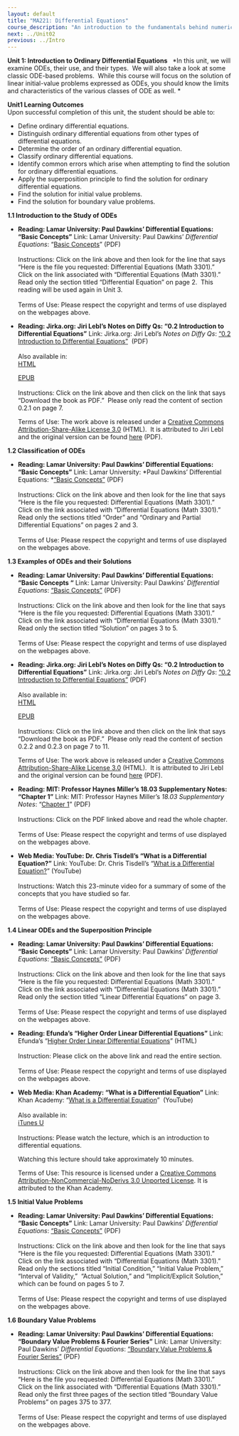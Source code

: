 ```yaml
---
layout: default
title: "MA221: Differential Equations"
course_description: "An introduction to the fundamentals behind numerical solutions and Ordinary Differential Equations, with a goal of moving from a microscopic view of relevant physics to a macroscopic view of the behavior of a system as a whole."
next: ../Unit02
previous: ../Intro
---
```

**Unit 1: Introduction to Ordinary Differential Equations** <span
id="1"></span> 
*In this unit, we will examine ODEs, their use, and their types.  We
will also take a look at some classic ODE-based problems.  While this
course will focus on the solution of linear initial-value problems
expressed as ODEs, you should know the limits and characteristics of the
various classes of ODE as well. *

**Unit1 Learning Outcomes**  
Upon successful completion of this unit, the student should be able
to:  
-   Define ordinary differential equations.
-   Distinguish ordinary differential equations from other types of
    differential equations.
-   Determine the order of an ordinary differential equation.
-   Classify ordinary differential equations.
-   Identify common errors which arise when attempting to find the
    solution for ordinary differential equations.
-   Apply the superposition principle to find the solution for ordinary
    differential equations.
-   Find the solution for initial value problems.
-   Find the solution for boundary value problems.

**1.1 Introduction to the Study of ODEs** <span id="1.1"></span> 
-   **Reading: Lamar University: Paul Dawkins’ Differential Equations:
    “Basic Concepts”**
    Link: Lamar University: Paul Dawkins’ *Differential Equations*:
    “[Basic
    Concepts](http://tutorial.math.lamar.edu/download.aspx?PDF=B,1;1)”
    (PDF)  
        
     Instructions: Click on the link above and then look for the line
    that says “Here is the file you requested: Differential Equations
    (Math 3301).”  Click on the link associated with “Differential
    Equations (Math 3301).”  Read only the section titled “Differential
    Equation” on page 2.  This reading will be used again in Unit 3.  
        
     Terms of Use: Please respect the copyright and terms of use
    displayed on the webpages above.

-   **Reading: Jirka.org: Jiri Lebl’s Notes on Diffy Qs: “0.2
    Introduction to Differential Equations”**
    Link: Jirka.org: Jiri Lebl’s *Notes on Diffy Qs*: [“0.2 Introduction
    to Differential
    Equations”](https://resources.saylor.org/archived/wp-content/uploads/2011/06/MA221-book.pdf) 
    (PDF)  
        
     Also available in:  
     [HTML](http://www.jirka.org/diffyqs/htmlver/diffyqs.html)  

    [EPUB](https://resources.saylor.org/archived/wp-content/uploads/2011/08/MA221-book-Notes-on-Diffy-Qs-Jiri-Lebl.epub)  
        
     Instructions: Click on the link above and then click on the link
    that says “Download the book as PDF.”  Please only read the content
    of section 0.2.1 on page 7.  
      
     Terms of Use: The work above is released under a [Creative Commons
    Attribution-Share-Alike License
    3.0](http://creativecommons.org/licenses/by-nc-sa/3.0/us/) (HTML).
     It is attributed to Jiri Lebl and the original version can be found
    [here](http://www.jirka.org/diffyqs/) (PDF).

**1.2 Classification of ODEs** <span id="1.2"></span> 
-   **Reading: Lamar University: Paul Dawkins’ Differential Equations:
    “Basic Concepts”**
    Link: Lamar University: *Paul Dawkins’ Differential
    Equations: *[“Basic
    Concepts”](http://tutorial.math.lamar.edu/download.aspx?PDF=B,1;1)
    (PDF)  
        
     Instructions: Click on the link above and then look for the line
    that says “Here is the file you requested: Differential Equations
    (Math 3301).”  Click on the link associated with “Differential
    Equations (Math 3301).”  Read only the sections titled “Order” and
    “Ordinary and Partial Differential Equations” on pages 2 and 3.  
        
     Terms of Use: Please respect the copyright and terms of use
    displayed on the webpages above.

**1.3 Examples of ODEs and their Solutions** <span id="1.3"></span> 
-   **Reading: Lamar University: Paul Dawkins’ Differential Equations:
    “Basic Concepts “**
    Link: Lamar University: Paul Dawkins’ *Differential Equations*:
    [“Basic
    Concepts”](http://tutorial.math.lamar.edu/download.aspx?PDF=B,1;1)
    (PDF)  
        
     Instructions: Click on the link above and then look for the line
    that says “Here is the file you requested: Differential Equations
    (Math 3301).”  Click on the link associated with “Differential
    Equations (Math 3301).”  Read only the section titled “Solution” on
    pages 3 to 5.  
        
     Terms of Use: Please respect the copyright and terms of use
    displayed on the webpages above.

-   **Reading: Jirka.org: Jiri Lebl’s Notes on Diffy Qs: “0.2
    Introduction to Differential Equations”**
    Link: Jirka.org: Jiri Lebl’s *Notes on Diffy Qs*: [“0.2 Introduction
    to Differential
    Equations”](https://resources.saylor.org/archived/wp-content/uploads/2011/06/MA221-book.pdf)
    (PDF)  
        
     Also available in:  
     [HTML](http://www.jirka.org/diffyqs/htmlver/diffyqs.html)  

    [EPUB](https://resources.saylor.org/archived/wp-content/uploads/2011/08/MA221-book-Notes-on-Diffy-Qs-Jiri-Lebl.epub)  
        
     Instructions: Click on the link above and then click on the link
    that says “Download the book as PDF.”  Please only read the content
    of section 0.2.2 and 0.2.3 on page 7 to 11.  
      
     Terms of Use: The work above is released under a [Creative Commons
    Attribution-Share-Alike License
    3.0](http://creativecommons.org/licenses/by-nc-sa/3.0/us/) (HTML).
     It is attributed to Jiri Lebl and the original version can be found
    [here](http://www.jirka.org/diffyqs/) (PDF).

-   **Reading: MIT: Professor Haynes Miller’s 18.03 Supplementary Notes:
    “Chapter 1”**
    Link: MIT: Professor Haynes Miller’s *18.03 Supplementary Notes*:
    “[Chapter
    1](https://resources.saylor.org/archived/wp-content/uploads/2012/07/MA221-Unit-1.3-Reading-Miller-Notes-Ch1.pdf)”
    (PDF)  
        
     Instructions: Click on the PDF linked above and read the whole
    chapter.  
        
     Terms of Use: Please respect the copyright and terms of use
    displayed on the webpages above.

-   **Web Media: YouTube: Dr. Chris Tisdell’s “What is a Differential
    Equation?”**
    Link: YouTube: Dr. Chris Tisdell’s “[What is a Differential
    Equation?](http://www.youtube.com/watch?v=JjtK34GeZeE&feature=channel)”
    (YouTube)  
        
     Instructions: Watch this 23-minute video for a summary of some of
    the concepts that you have studied so far.  
        
     Terms of Use: Please respect the copyright and terms of use
    displayed on the webpages above.

**1.4 Linear ODEs and the Superposition Principle** <span
id="1.4"></span> 
-   **Reading: Lamar University: Paul Dawkins’ Differential Equations:
    “Basic Concepts”**
    Link: Lamar University: Paul Dawkins’ *Differential Equations*:
    [“Basic
    Concepts”](http://tutorial.math.lamar.edu/download.aspx?PDF=B,1;1)
    (PDF)  
        
     Instructions: Click on the link above and then look for the line
    that says “Here is the file you requested: Differential Equations
    (Math 3301).”  Click on the link associated with “Differential
    Equations (Math 3301).”  Read only the section titled “Linear
    Differential Equations” on page 3.  
        
     Terms of Use: Please respect the copyright and terms of use
    displayed on the webpages above.

-   **Reading: Efunda’s “Higher Order Linear Differential Equations”**
    Link: Efunda’s “[Higher Order Linear Differential
    Equations](http://www.efunda.com/math/ode/linearode_terms.cfm)”
    (HTML)  
        
     Instruction: Please click on the above link and read the entire
    section.  
        
     Terms of Use: Please respect the copyright and terms of use
    displayed on the webpages above.

-   **Web Media: Khan Academy: “What is a Differential Equation”**
    Link: Khan Academy: “[What is a Differential
    Equation](https://www.khanacademy.org/math/differential-equations/first-order-differential-equations/differential-equations-intro/v/what-is-a-differential-equation?v=-_POEWfygmU)”
     (YouTube)  
        
     Also available in:  
     [iTunes
    U](http://deimos3.apple.com/WebObjects/Core.woa/Browse/khanacademy.org-dz.4627308527?i=2038751373)  
        
     Instructions: Please watch the lecture, which is an introduction to
    differential equations.  
      
     Watching this lecture should take approximately 10 minutes.  
      
     Terms of Use: This resource is licensed under a [Creative Commons
    Attribution-NonCommercial-NoDerivs 3.0 Unported
    License](http://creativecommons.org/licenses/by-nc-nd/3.0/). It is
    attributed to the Khan Academy.

**1.5 Initial Value Problems** <span id="1.5"></span> 
-   **Reading: Lamar University: Paul Dawkins’ Differential Equations:
    “Basic Concepts”**
    Link: Lamar University: Paul Dawkins’ *Differential Equations*:
    [“Basic
    Concepts”](http://tutorial.math.lamar.edu/download.aspx?PDF=B,1;1)
    (PDF)  
        
     Instructions: Click on the link above and then look for the line
    that says “Here is the file you requested: Differential Equations
    (Math 3301).”  Click on the link associated with “Differential
    Equations (Math 3301).”  Read only the sections titled “Initial
    Condition,” “Initial Value Problem,” “Interval of Validity,” 
    “Actual Solution,” and “Implicit/Explicit Solution,” which can be
    found on pages 5 to 7.  
        
     Terms of Use: Please respect the copyright and terms of use
    displayed on the webpages above.

**1.6 Boundary Value Problems** <span id="1.6"></span> 
-   **Reading: Lamar University: Paul Dawkins’ Differential Equations:
    “Boundary Value Problems & Fourier Series”**
    Link: Lamar University: Paul Dawkins’ *Differential Equations*:
    [“Boundary Value Problems & Fourier
    Series”](http://tutorial.math.lamar.edu/download.aspx?PDF=B,1;1)
    (PDF)  
        
     Instructions: Click on the link above and then look for the line
    that says “Here is the file you requested: Differential Equations
    (Math 3301).”  Click on the link associated with “Differential
    Equations (Math 3301).”  Read only the first three pages of the
    section titled “Boundary Value Problems” on pages 375 to 377.  
        
     Terms of Use: Please respect the copyright and terms of use
    displayed on the webpages above.


